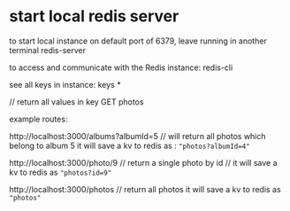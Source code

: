 


# start local redis server

to start local instance on default port of 6379, leave running in another terminal
 redis-server

to access and communicate with the Redis instance:
redis-cli

see all keys in instance:
keys *

// return all values in key
GET photos 



example routes:

http://localhost:3000/albums?albumId=5
// will return all photos which belong to album 5
it will save a kv to redis as : `"photos?albumId=4"`

http://localhost:3000/photo/9
// return a single photo by id
// it will save a kv to redis as `"photos?id=9"`

http://localhost:3000/photos
// return all photos
it will save a kv to redis as `"photos"`


